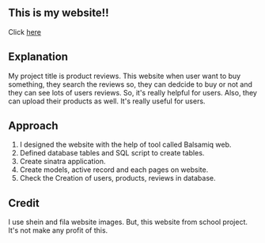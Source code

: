 
## This is my website!!
   Click [here](https://radiant-escarpment-66673.herokuapp.com/login)

## Explanation

My project title is product reviews. This website when user want to buy something, they search the reviews so, they can dedcide to buy or not and they can see lots of users reviews. So, it's really helpful for users. Also, they can upload their products as well. It's really useful for users. 

## Approach

1.  I designed the website with the help of tool called Balsamiq web.
2.  Defined database tables and SQL script to create tables.
3.  Create sinatra application.
4.  Create models, active record and each pages on website.
5.  Check the Creation of users, products, reviews in database.


## Credit
I use shein and fila website images.
But, this website from school project. It's not make any profit of this.
